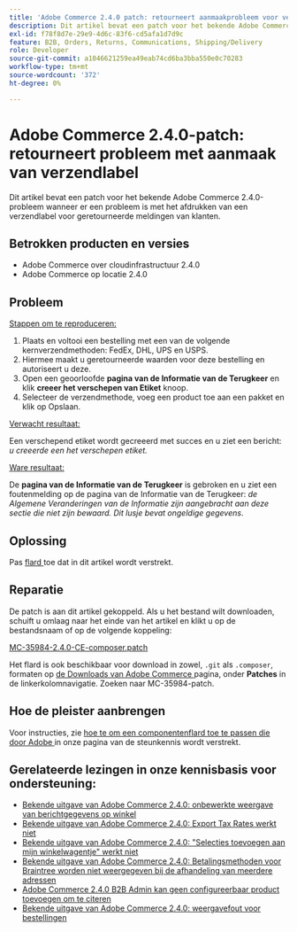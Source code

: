 ```yaml
---
title: 'Adobe Commerce 2.4.0 patch: retourneert aanmaakprobleem voor verzendlabel'
description: Dit artikel bevat een patch voor het bekende Adobe Commerce 2.4.0-probleem wanneer er een probleem is met het afdrukken van een verzendlabel voor geretourneerde meldingen van klanten.
exl-id: f78f8d7e-29e9-4d6c-83f6-cd5afa1d7d9c
feature: B2B, Orders, Returns, Communications, Shipping/Delivery
role: Developer
source-git-commit: a1046621259ea49eab74cd6ba3bba550e0c70283
workflow-type: tm+mt
source-wordcount: '372'
ht-degree: 0%

---
```


# Adobe Commerce 2.4.0-patch: retourneert probleem met aanmaak van verzendlabel

Dit artikel bevat een patch voor het bekende Adobe Commerce 2.4.0-probleem wanneer er een probleem is met het afdrukken van een verzendlabel voor geretourneerde meldingen van klanten.

## Betrokken producten en versies

* Adobe Commerce over cloudinfrastructuur 2.4.0
* Adobe Commerce op locatie 2.4.0

## Probleem

<u> Stappen om te reproduceren:</u>

1. Plaats en voltooi een bestelling met een van de volgende kernverzendmethoden: FedEx, DHL, UPS en USPS.
1. Hiermee maakt u geretourneerde waarden voor deze bestelling en autoriseert u deze.
1. Open een geoorloofde **pagina van de Informatie van de Terugkeer** en klik **creeer het verschepen van Etiket** knoop.
1. Selecteer de verzendmethode, voeg een product toe aan een pakket en klik op Opslaan.

<u> Verwacht resultaat:</u>

Een verschepend etiket wordt gecreeerd met succes en u ziet een bericht: *u creeerde een het verschepen etiket.*

<u> Ware resultaat:</u>

De **pagina van de Informatie van de Terugkeer** is gebroken en u ziet een foutenmelding op de pagina van de Informatie van de Terugkeer: *de Algemene Veranderingen van de Informatie zijn aangebracht aan deze sectie die niet zijn bewaard. Dit lusje bevat ongeldige gegevens*.

## Oplossing

Pas [ flard ](assets/MC-35984-2.4.0-CE-composer.patch.zip) toe dat in dit artikel wordt verstrekt.

## Reparatie

De patch is aan dit artikel gekoppeld. Als u het bestand wilt downloaden, schuift u omlaag naar het einde van het artikel en klikt u op de bestandsnaam of op de volgende koppeling:

[MC-35984-2.4.0-CE-composer.patch](assets/MC-35984-2.4.0-CE-composer.patch.zip)

Het flard is ook beschikbaar voor download in zowel, `.git` als `.composer`, formaten op [ de Downloads van Adobe Commerce ](https://magento.com/tech-resources/download) pagina, onder **Patches** in de linkerkolomnavigatie. Zoeken naar MC-35984-patch.

## Hoe de pleister aanbrengen

Voor instructies, zie [ hoe te om een componentenflard toe te passen die door Adobe ](/help/how-to/general/how-to-apply-a-composer-patch-provided-by-magento.md) in onze pagina van de steunkennis wordt verstrekt.

## Gerelateerde lezingen in onze kennisbasis voor ondersteuning:

* [Bekende uitgave van Adobe Commerce 2.4.0: onbewerkte weergave van berichtgegevens op winkel](/help/troubleshooting/storefront/magento-2-4-0-issue-storefront-raw-message-data-display.md)
* [Bekende uitgave van Adobe Commerce 2.4.0: Export Tax Rates werkt niet](/help/troubleshooting/miscellaneous/magento-2-4-0-known-issue-export-tax-rates-does-not-work.md)
* [Bekende uitgave van Adobe Commerce 2.4.0: &quot;Selecties toevoegen aan mijn winkelwagentje&quot; werkt niet](/help/troubleshooting/miscellaneous/magento-2-4-0-add-selections-to-my-cart-does-not-work.md)
* [Bekende uitgave van Adobe Commerce 2.4.0: Betalingsmethoden voor Braintree worden niet weergegeven bij de afhandeling van meerdere adressen](/help/troubleshooting/payments/magento-2-4-0-braintree-not-in-multiple-addresses-checkout.md)
* [Adobe Commerce 2.4.0 B2B Admin kan geen configureerbaar product toevoegen om te citeren](/help/troubleshooting/miscellaneous/magento-2-4-0-b2b-admin-can-t-add-configurable-product-to-quote.md)
* [Bekende uitgave van Adobe Commerce 2.4.0: weergavefout voor bestellingen](/help/troubleshooting/storefront/magento-2-4-0-known-issue-orders-display-error.md)
